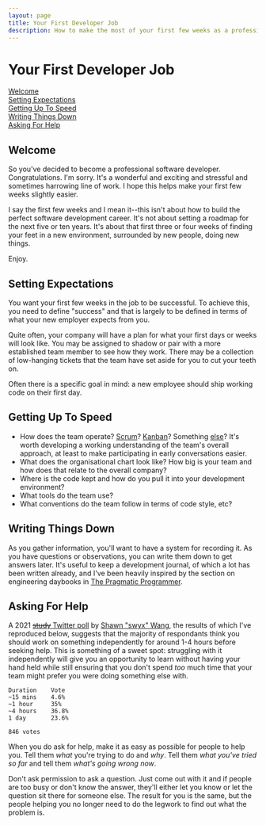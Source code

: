 ```yaml
---
layout: page
title: Your First Developer Job
description: How to make the most of your first few weeks as a professional software developer.
---
```


# Your First Developer Job

[Welcome](#welcome)  \
[Setting Expectations](#expectations)  \
[Getting Up To Speed](#speed)  \
[Writing Things Down](#writing)  \
[Asking For Help](#help)


<h2 id="welcome">Welcome</h2>

So you've decided to become a professional software developer. Congratulations. I'm sorry. It's a wonderful and exciting and stressful and sometimes harrowing line of work. I hope this helps make your first few weeks slightly easier.

I say the first few weeks and I mean it--this isn't about how to build the perfect software development career. It's not about setting a roadmap for the next five or ten years. It's about that first three or four weeks of finding your feet in a new environment, surrounded by new people, doing new things.

Enjoy.


<h2 id="expectations">Setting Expectations</h2>

You want your first few weeks in the job to be successful. To achieve this, you need to define "success" and that is largely to be defined in terms of what your new employer expects from you.

Quite often, your company will have a plan for what your first days or weeks will look like. You may be assigned to shadow or pair with a more established team member to see how they work. There may be a collection of low-hanging tickets that the team have set aside for you to cut your teeth on.

Often there is a specific goal in mind: a new employee should ship working code on their first day.


<h2 id="speed">Getting Up To Speed</h2>

* How does the team operate? [Scrum](https://www.scrum.org/resources/scrum-guide)? [Kanban](https://en.wikipedia.org/wiki/Kanban_(development))? Something [else](https://en.wikipedia.org/wiki/Software_development_process)? It's worth developing a working understanding of the team's overall approach, at least to make participating in early conversations easier.
* What does the organisational chart look like? How big is your team and how does that relate to the overall company?
* Where is the code kept and how do you pull it into your development environment?
* What tools do the team use?
* What conventions do the team follow in terms of code style, etc?



<h2 id="writing">Writing Things Down</h2>

As you gather information, you'll want to have a system for recording it. As you have questions or observations, you can write them down to get answers later. It's useful to keep a development journal, of which a lot has been written already, and I've been heavily inspired by the section on engineering daybooks in [The Pragmatic Programmer](https://pragprog.com/titles/tpp20/the-pragmatic-programmer-20th-anniversary-edition/).


<h2 id="help">Asking For Help</h2>

A 2021 [~~study~~ Twitter poll](https://twitter.com/swyx/status/1378029651012984834?s=20) by [Shawn "swyx" Wang](https://www.swyx.io/), the results of which I've reproduced below, suggests that the majority of respondants think you should work on something independently for around 1-4 hours before seeking help. This is something of a sweet spot: struggling with it independently will give you an opportunity to learn without having your hand held while still ensuring that you don't spend *too* much time that your team might prefer you were doing something else with.

```
Duration    Vote
~15 mins    4.6%
~1 hour     35%
~4 hours    36.8%
1 day       23.6%

846 votes
```

When you do ask for help, make it as easy as possible for people to help you. Tell them *what* you're trying to do and *why*. Tell them *what you've tried so far* and tell them *what's going wrong now*.

Don't ask permission to ask a question. Just come out with it and if people are too busy or don't know the answer, they'll either let you know or let the question sit there for someone else. The result for you is the same, but the people helping you no longer need to do the legwork to find out what the problem is.